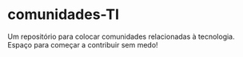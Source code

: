# comunidades-TI
Um repositório para colocar comunidades relacionadas à tecnologia. Espaço para começar a contribuir sem medo!
